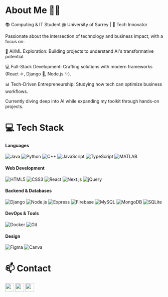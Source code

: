 
# About Me 👨‍💻
📚 Computing & IT Student @ University of Surrey | 🚀 Tech Innovator

Passionate about the intersection of technology and business impact, with a focus on:

🤖 AI/ML Exploration: Building projects to understand AI's transformative potential.

💻 Full-Stack Development: Crafting solutions with modern frameworks (React ⚛️, Django 🐍, Node.js ✨).

📊 Tech-Driven Entrepreneurship: Studying how tech can optimize business workflows.

Currently diving deep into AI while expanding my toolkit through hands-on projects.

# 💻 **Tech Stack**

#### **Languages**
![Java](https://img.shields.io/badge/Java-ED8B00?style=flat&logo=openjdk&logoColor=white)
![Python](https://img.shields.io/badge/Python-3776AB?style=flat&logo=python&logoColor=white)
![C++](https://img.shields.io/badge/C++-00599C?style=flat&logo=c%2B%2B&logoColor=white)
![JavaScript](https://img.shields.io/badge/JavaScript-F7DF1E?style=flat&logo=javascript&logoColor=black)
![TypeScript](https://img.shields.io/badge/TypeScript-3178C6?style=flat&logo=typescript&logoColor=white)
![MATLAB](https://img.shields.io/badge/MATLAB-0076A8?style=flat&logo=mathworks&logoColor=white)

#### **Web Development**
![HTML5](https://img.shields.io/badge/HTML5-E34F26?style=flat&logo=html5&logoColor=white)
![CSS3](https://img.shields.io/badge/CSS3-1572B6?style=flat&logo=css3&logoColor=white)
![React](https://img.shields.io/badge/React-20232A?style=flat&logo=react&logoColor=61DAFB)
![Next.js](https://img.shields.io/badge/Next.js-000000?style=flat&logo=nextdotjs&logoColor=white)
![jQuery](https://img.shields.io/badge/jQuery-0769AD?style=flat&logo=jquery&logoColor=white)

#### **Backend & Databases**
![Django](https://img.shields.io/badge/Django-092E20?style=flat&logo=django&logoColor=white)
![Node.js](https://img.shields.io/badge/Node.js-339933?style=flat&logo=nodedotjs&logoColor=white)
![Express](https://img.shields.io/badge/Express-000000?style=flat&logo=express&logoColor=white)
![Firebase](https://img.shields.io/badge/Firebase-FFCA28?style=flat&logo=firebase&logoColor=black)
![MySQL](https://img.shields.io/badge/MySQL-4479A1?style=flat&logo=mysql&logoColor=white)
![MongoDB](https://img.shields.io/badge/MongoDB-47A248?style=flat&logo=mongodb&logoColor=white)
![SQLite](https://img.shields.io/badge/SQLite-003B57?style=flat&logo=sqlite&logoColor=white)

#### **DevOps & Tools**
![Docker](https://img.shields.io/badge/Docker-2496ED?style=flat&logo=docker&logoColor=white)
![Git](https://img.shields.io/badge/Git-F05032?style=flat&logo=git&logoColor=white)

#### **Design**
![Figma](https://img.shields.io/badge/Figma-F24E1E?style=flat&logo=figma&logoColor=white)
![Canva](https://img.shields.io/badge/Canva-00C4CC?style=flat&logo=canva&logoColor=white)


# **📫 Contact**
[<img src="https://img.shields.io/badge/Instagram-E4405F?style=flat-square&logo=instagram&logoColor=white" height="28">](https://instagram.com/yourusername)
[<img src="https://img.shields.io/badge/LinkedIn-0077B5?style=flat-square&logo=linkedin&logoColor=white" height="28">](https://linkedin.com/in/yourusername)
[<img src="https://img.shields.io/badge/Gmail-D14836?style=flat-square&logo=gmail&logoColor=white" height="28">](mailto:youremail@gmail.com)








<!--
**SaidAit01/SaidAit01** is a ✨ _special_ ✨ repository because its `README.md` (this file) appears on your GitHub profile.

Here are some ideas to get you started:

- 🔭 I’m currently working on ...
- 🌱 I’m currently learning ...
- 👯 I’m looking to collaborate on ...
- 🤔 I’m looking for help with ...
- 💬 Ask me about ...
- 📫 How to reach me: ...
- 😄 Pronouns: ...
- ⚡ Fun fact: ...
-->
